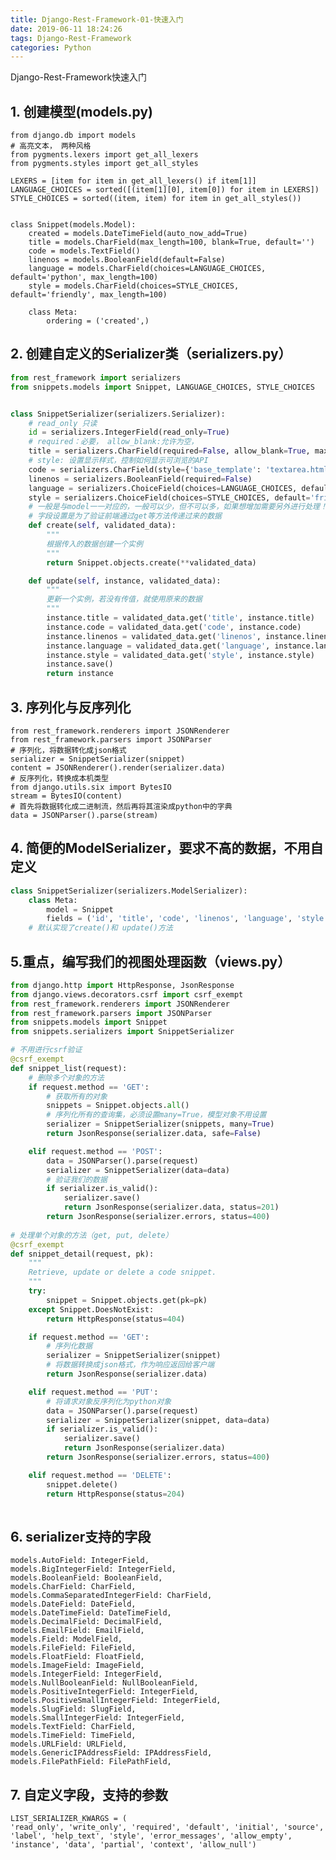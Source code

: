 ```yaml
---
title: Django-Rest-Framework-01-快速入门
date: 2019-06-11 18:24:26
tags: Django-Rest-Framework
categories: Python
---
```


Django-Rest-Framework快速入门

<!-- more -->

## 1. 创建模型(models.py)
    from django.db import models
    # 高亮文本， 两种风格
    from pygments.lexers import get_all_lexers
    from pygments.styles import get_all_styles

    LEXERS = [item for item in get_all_lexers() if item[1]]
    LANGUAGE_CHOICES = sorted([(item[1][0], item[0]) for item in LEXERS])
    STYLE_CHOICES = sorted((item, item) for item in get_all_styles())


    class Snippet(models.Model):
        created = models.DateTimeField(auto_now_add=True)
        title = models.CharField(max_length=100, blank=True, default='')
        code = models.TextField()
        linenos = models.BooleanField(default=False)
        language = models.CharField(choices=LANGUAGE_CHOICES, default='python', max_length=100)
        style = models.CharField(choices=STYLE_CHOICES, default='friendly', max_length=100)

        class Meta:
            ordering = ('created',)

## 2. 创建自定义的Serializer类（serializers.py）
```python
from rest_framework import serializers
from snippets.models import Snippet, LANGUAGE_CHOICES, STYLE_CHOICES


class SnippetSerializer(serializers.Serializer):
    # read_only 只读
    id = serializers.IntegerField(read_only=True)
    # required：必要， allow_blank:允许为空，
    title = serializers.CharField(required=False, allow_blank=True, max_length=100)
    # style: 设置显示样式，控制如何显示可浏览的API
    code = serializers.CharField(style={'base_template': 'textarea.html'})
    linenos = serializers.BooleanField(required=False)
    language = serializers.ChoiceField(choices=LANGUAGE_CHOICES, default='python')
    style = serializers.ChoiceField(choices=STYLE_CHOICES, default='friendly')
    # 一般是与model一一对应的，一般可以少，但不可以多，如果想增加需要另外进行处理！
    # 字段设置是为了验证前端通过get等方法传递过来的数据
    def create(self, validated_data):
        """
        根据传入的数据创建一个实例
        """
        return Snippet.objects.create(**validated_data)

    def update(self, instance, validated_data):
        """
        更新一个实例，若没有传值，就使用原来的数据
        """
        instance.title = validated_data.get('title', instance.title)
        instance.code = validated_data.get('code', instance.code)
        instance.linenos = validated_data.get('linenos', instance.linenos)
        instance.language = validated_data.get('language', instance.language)
        instance.style = validated_data.get('style', instance.style)
        instance.save()
        return instance
```

## 3. 序列化与反序列化
    from rest_framework.renderers import JSONRenderer
    from rest_framework.parsers import JSONParser
    # 序列化，将数据转化成json格式
    serializer = SnippetSerializer(snippet)
    content = JSONRenderer().render(serializer.data)
    # 反序列化，转换成本机类型
    from django.utils.six import BytesIO
    stream = BytesIO(content)
    # 首先将数据转化成二进制流，然后再将其渲染成python中的字典
    data = JSONParser().parse(stream)
    
## 4. 简便的ModelSerializer，要求不高的数据，不用自定义
```python
class SnippetSerializer(serializers.ModelSerializer):
    class Meta:
        model = Snippet
        fields = ('id', 'title', 'code', 'linenos', 'language', 'style')
    # 默认实现了create()和 update()方法
```


## 5.重点，编写我们的视图处理函数（views.py）
```python
from django.http import HttpResponse, JsonResponse
from django.views.decorators.csrf import csrf_exempt
from rest_framework.renderers import JSONRenderer
from rest_framework.parsers import JSONParser
from snippets.models import Snippet
from snippets.serializers import SnippetSerializer

# 不用进行csrf验证
@csrf_exempt
def snippet_list(request):
    # 删除多个对象的方法
    if request.method == 'GET':
        # 获取所有的对象
        snippets = Snippet.objects.all()
        # 序列化所有的查询集，必须设置many=True，模型对象不用设置
        serializer = SnippetSerializer(snippets, many=True)
        return JsonResponse(serializer.data, safe=False)

    elif request.method == 'POST':
        data = JSONParser().parse(request)
        serializer = SnippetSerializer(data=data)
        # 验证我们的数据
        if serializer.is_valid():
            serializer.save()
            return JsonResponse(serializer.data, status=201)
        return JsonResponse(serializer.errors, status=400)
        
# 处理单个对象的方法（get, put, delete）
@csrf_exempt
def snippet_detail(request, pk):
    """
    Retrieve, update or delete a code snippet.
    """
    try:
        snippet = Snippet.objects.get(pk=pk)
    except Snippet.DoesNotExist:
        return HttpResponse(status=404)

    if request.method == 'GET':
        # 序列化数据
        serializer = SnippetSerializer(snippet)
        # 将数据转换成json格式，作为响应返回给客户端
        return JsonResponse(serializer.data)

    elif request.method == 'PUT':
        # 将请求对象反序列化为python对象
        data = JSONParser().parse(request)
        serializer = SnippetSerializer(snippet, data=data)
        if serializer.is_valid():
            serializer.save()
            return JsonResponse(serializer.data)
        return JsonResponse(serializer.errors, status=400)

    elif request.method == 'DELETE':
        snippet.delete()
        return HttpResponse(status=204)        
        
```




## 6. serializer支持的字段
    models.AutoField: IntegerField,
    models.BigIntegerField: IntegerField,
    models.BooleanField: BooleanField,
    models.CharField: CharField,
    models.CommaSeparatedIntegerField: CharField,
    models.DateField: DateField,
    models.DateTimeField: DateTimeField,
    models.DecimalField: DecimalField,
    models.EmailField: EmailField,
    models.Field: ModelField,
    models.FileField: FileField,
    models.FloatField: FloatField,
    models.ImageField: ImageField,
    models.IntegerField: IntegerField,
    models.NullBooleanField: NullBooleanField,
    models.PositiveIntegerField: IntegerField,
    models.PositiveSmallIntegerField: IntegerField,
    models.SlugField: SlugField,
    models.SmallIntegerField: IntegerField,
    models.TextField: CharField,
    models.TimeField: TimeField,
    models.URLField: URLField,
    models.GenericIPAddressField: IPAddressField,
    models.FilePathField: FilePathField,

## 7. 自定义字段，支持的参数
    LIST_SERIALIZER_KWARGS = (
    'read_only', 'write_only', 'required', 'default', 'initial', 'source',
    'label', 'help_text', 'style', 'error_messages', 'allow_empty',
    'instance', 'data', 'partial', 'context', 'allow_null')